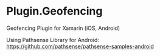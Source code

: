 # Plugin.Geofencing
Geofencing Plugin for Xamarin (iOS, Android)

Using Pathsense Library for Android: https://github.com/pathsense/pathsense-samples-android
